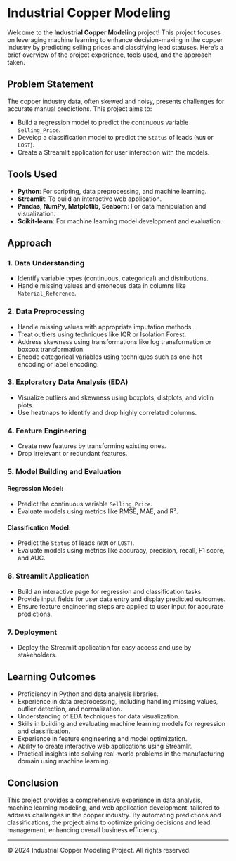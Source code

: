 # Industrial Copper Modeling

Welcome to the **Industrial Copper Modeling** project! This project focuses on leveraging machine learning to enhance decision-making in the copper industry by predicting selling prices and classifying lead statuses. Here’s a brief overview of the project experience, tools used, and the approach taken.

## Problem Statement
The copper industry data, often skewed and noisy, presents challenges for accurate manual predictions. This project aims to:
- Build a regression model to predict the continuous variable `Selling_Price`.
- Develop a classification model to predict the `Status` of leads (`WON` or `LOST`).
- Create a Streamlit application for user interaction with the models.

## Tools Used
- **Python**: For scripting, data preprocessing, and machine learning.
- **Streamlit**: To build an interactive web application.
- **Pandas, NumPy, Matplotlib, Seaborn**: For data manipulation and visualization.
- **Scikit-learn**: For machine learning model development and evaluation.

## Approach

### 1. Data Understanding
- Identify variable types (continuous, categorical) and distributions.
- Handle missing values and erroneous data in columns like `Material_Reference`.

### 2. Data Preprocessing
- Handle missing values with appropriate imputation methods.
- Treat outliers using techniques like IQR or Isolation Forest.
- Address skewness using transformations like log transformation or boxcox transformation.
- Encode categorical variables using techniques such as one-hot encoding or label encoding.

### 3. Exploratory Data Analysis (EDA)
- Visualize outliers and skewness using boxplots, distplots, and violin plots.
- Use heatmaps to identify and drop highly correlated columns.

### 4. Feature Engineering
- Create new features by transforming existing ones.
- Drop irrelevant or redundant features.

### 5. Model Building and Evaluation
#### Regression Model:
- Predict the continuous variable `Selling_Price`.
- Evaluate models using metrics like RMSE, MAE, and R².

#### Classification Model:
- Predict the `Status` of leads (`WON` or `LOST`).
- Evaluate models using metrics like accuracy, precision, recall, F1 score, and AUC.

### 6. Streamlit Application
- Build an interactive page for regression and classification tasks.
- Provide input fields for user data entry and display predicted outcomes.
- Ensure feature engineering steps are applied to user input for accurate predictions.

### 7. Deployment
- Deploy the Streamlit application for easy access and use by stakeholders.

## Learning Outcomes
- Proficiency in Python and data analysis libraries.
- Experience in data preprocessing, including handling missing values, outlier detection, and normalization.
- Understanding of EDA techniques for data visualization.
- Skills in building and evaluating machine learning models for regression and classification.
- Experience in feature engineering and model optimization.
- Ability to create interactive web applications using Streamlit.
- Practical insights into solving real-world problems in the manufacturing domain using machine learning.

## Conclusion
This project provides a comprehensive experience in data analysis, machine learning modeling, and web application development, tailored to address challenges in the copper industry. By automating predictions and classifications, the project aims to optimize pricing decisions and lead management, enhancing overall business efficiency.

---

© 2024 Industrial Copper Modeling Project. All rights reserved.
